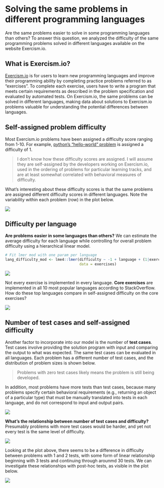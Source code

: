 Solving the same problems in different programming languages
================

Are the same problems easier to solve in some programming languages than
others? To answer this question, we analyzed the difficulty of the same
programming problems solved in different languages available on the
website Exercism.io.

## What is Exercism.io?

[Exercism.io](https://exercism.io) is for users to learn new programming
languages and improve their programming ability by completing practice
problems referred to as “exercises”. To complete each exercise, users
have to write a program that meets certain requirements as described in
the problem specification and evaluated by automated tests. On
Exercism.io, the same problems can be solved in different languages,
making data about solutions to Exercism.io problems valuable for
understanding the potential differences between languages.

## Self-assigned problem difficulty

Most Exercism.io problems have been assigned a difficulty score ranging
from 1-10. For example, [python’s “hello-world”
problem](https://github.com/exercism/python/blob/master/config.json#L15)
is assigned a difficulty of 1.

> I don’t know how these difficulty scores are assigned. I will assume
> they are self-assigned by the developers working on Exercism.io, used
> in the ordering of problems for particular learning tracks, and are at
> least somewhat correlated with behavioral measures of difficulty.

What’s interesting about these difficulty scores is that the same
problems are assigned different difficulty scores in different
languages. Note the variability within each problem (row) in the plot
below.

![](exercism-problems_files/figure-gfm/difficulty-1.png)<!-- -->

## Difficulty per language

**Are problems easier in some languages than others?** We can estimate
the average difficulty for each language while controlling for overall
problem difficulty using a hierarchical linear model.

``` r
# Fit lmer mod with one param per language
lang_difficulty_mod <- lme4::lmer(difficulty ~ -1 + language + (1|exercise),
                                  data = exercises)
```

![](exercism-problems_files/figure-gfm/ranking-1.png)<!-- -->

Not every exercise is implemented in every language. **Core exercises**
are implemented in all 10 most popular languages according to
StackOverflow. How do these top languages compare in self-assigned
difficulty on the core exercises?

![](exercism-problems_files/figure-gfm/ranking-core-1.png)<!-- -->

## Number of test cases and self-assigned difficulty

Another factor to incorporate into our model is the number of **test
cases**. Test cases involve providing the solution program with input
and comparing the output to what was expected. The same test cases can
be evaluated in all languages. Each problem has a different number of
test cases, and the distribution of problem sizes is shown below.

> Problems with zero test cases likely means the problem is still being
> developed.

In addition, most problems have more tests than test cases, because many
problems specify certain behavioral requirements (e.g., returning an
object of a particular type) that must be manually translated into tests
in each language, and do not correspond to input and output
pairs.

![](exercism-problems_files/figure-gfm/n-test-cases-dotplot-1.png)<!-- -->

**What’s the relationship between number of test cases and difficulty?**
Presumably problems with more test cases would be harder, and yet not
every test is the same level of
difficulty.

![](exercism-problems_files/figure-gfm/problem-difficulty-by-num-tests-1.png)<!-- -->

Looking at the plot above, there seems to be a difference in difficulty
between problems with 1 and 2 tests, with some form of linear
relationship beginning with 3 tests and continuing through arounmd 30
tests. We can investigate these relationships with post-hoc tests, as
visible in the plot
below.

![](exercism-problems_files/figure-gfm/problem-difficulty-by-num-tests-post-hoc-1.png)<!-- -->
